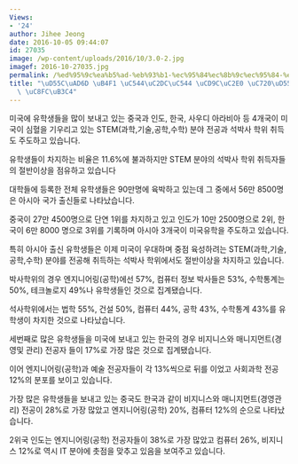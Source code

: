 ```yaml
---
Views:
- '24'
author: Jihee Jeong
date: 2016-10-05 09:44:07
id: 27035
image: /wp-content/uploads/2016/10/3.0-2.jpg
imagef: 2016-10-27035.jpg
permalink: /%ed%95%9c%ea%b5%ad-%eb%93%b1-%ec%95%84%ec%8b%9c%ec%95%84-%ec%b6%9c%ec%8b%a0-%ec%9c%a0%ed%95%99%ec%83%9d-stem-%ec%a3%bc%eb%8f%84/
title: "\uD55C\uAD6D \uB4F1 \uC544\uC2DC\uC544 \uCD9C\uC2E0 \uC720\uD559\uC0DD STEM\
  \ \uC8FC\uB3C4"
---
```


미국에 유학생들을 많이 보내고 있는 중국과 인도, 한국, 사우디 아라비아 등 4개국이 미국이 심혈을 기우리고 있는 STEM(과학,기술,공학,수학) 분야 전공과 석박사 학위 취득도 주도하고 있습니다.

유학생들이 차지하는 비율은 11.6%에 불과하지만 STEM 분야의 석박사 학위 취득자들의 절반이상을 점유하고 있습니다

대학들에 등록한 전체 유학생들은 90만명에 육박하고 있는데 그 중에서 56만 8500명은 아시아 국가 출신들로 나타났습니다. 

중국이 27만 4500명으로 단연 1위를 차지하고 있고 인도가 10만 2500명으로 2위, 한국이 6만 8000 명으로 3위를 기록하며 아시아 3개국이 미국유학을 주도하고 있습니다.

특히 아시아 출신 유학생들은 이제 미국이 우대하며 중점 육성하려는 STEM(과학,기술,공학,수학) 분야를 전공해 취득하는 석박사 학위에서도 절반이상을 차지하고 있습니다. 

박사학위의 경우 엔지니어링(공학)에선 57%, 컴퓨터 정보 박사들은 53%, 수학통계는 50%, 테크놀로지 49%나 유학생들인 것으로 집계됐습니다.

석사학위에서는 법학 55%, 건설 50%, 컴퓨터 44%, 공학 43%, 수학통계 43%를 유학생이 차지한 것으로 나타났습니다.

세번째로 많은 유학생들을 미국에 보내고 있는 한국의 경우 비지니스와 매니지먼트(경영및 관리) 전공자 들이 17%로 가장 많은 것으로 집계됐습니다. 

이어 엔지니어링(공학)과 예술 전공자들이 각 13%씩으로 뒤를 이었고 사회과학 전공 12%의 분포를 보이고 있습니다.

가장 많은 유학생들을 보내고 있는 중국도 한국과 같이 비지니스와 매니지먼트(경영관리) 전공이 28%로 가장 많았고 엔지니어링(공학) 20%, 컴퓨터 12%의 순으로 나타났습니다. 

2위국 인도는 엔지니어링(공학) 전공자들이 38%로 가장 많았고 컴퓨터 26%, 비지니스 12%로 역시 IT 분야에 촛점을 맞추고 있음을 보여주고 있습니다.